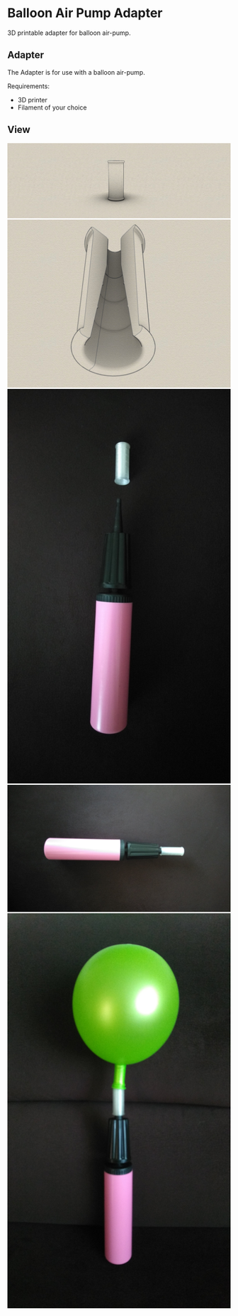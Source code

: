# Balloon Air Pump Adapter
3D printable adapter for balloon air-pump.

## Adapter

The Adapter is for use with a balloon air-pump.

Requirements:
* 3D printer 
* Filament of your choice

## View
![Example Case](side.jpg)
![Example Case](cross-section2.jpg)
![Example Case](pump-photo.jpg)
![Example Case](pump-connected.jpg)
![Example Case](pump-balloon_photo.jpg)

